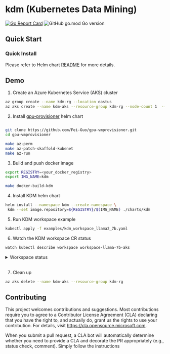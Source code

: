 # kdm (Kubernetes Data Mining)

[![Go Report Card](https://goreportcard.com/badge/github.com/Fei-Guo/kdm)](https://goreportcard.com/report/github.com/Fei-Guo/kdm)
![GitHub go.mod Go version](https://img.shields.io/github/go-mod/go-version/Fei-Guo/kdm)


## Quick Start

### Quick Install

Please refer to Helm chart [README](charts/README.md) for more details.

## Demo

1. Create an Azure Kubernetes Service (AKS) cluster

```bash
az group create --name kdm-rg --location eastus
az aks create --name kdm-aks --resource-group kdm-rg --node-count 1  --generate-ssh-keys
```

2. Install [gpu-provisioner](https://github.com/Fei-Guo/gpu-vmprovisioner) helm chart

```bash

git clone https://github.com/Fei-Guo/gpu-vmprovisioner.git
cd gpu-vmprovisioner

make az-perm
make az-patch-skaffold-kubenet
make az-run
```
3. Build and push docker image

```bash
export REGISTRY=<your_docker_registry>
export IMG_NAME=kdm

make docker-build-kdm
```
4. Install KDM helm chart

```bash
helm install --namespace kdm --create-namespace \
 kdm --set image.repository=${REGISTRY}/$(IMG_NAME) ./charts/kdm
```

5. Run KDM workspace example

```bash
kubectl apply -f examples/kdm_workspace_llama2_7b.yaml
```

6. Watch the KDM workspace CR status

```bash
watch kubectl describe workspace workspace-llama-7b-aks 
```

<details>
<summary>Workspace status</summary>

```bash
Name:         workspace-llama-7b-aks
Namespace:    default
Labels:       app.kubernetes.io/created-by=kdm
              app.kubernetes.io/instance=workspace-sample
              app.kubernetes.io/managed-by=kustomize
              app.kubernetes.io/name=workspace
              app.kubernetes.io/part-of=kdm
Annotations:  kubernetes-kdm.io/service-type: load-balancer
API Version:  kdm.io/v1alpha1
Inference:
  Preset:
    Name:  llama2-7b
    Volume:
      Empty Dir:
        Medium:  Memory
      Name:      dshm
Kind:            Workspace
Metadata:
  Creation Timestamp:  2023-09-01T16:41:16Z
  Generation:          1
  Resource Version:    5715733
  UID:                 95db1c71-6a87-408e-96e8-91dc7ef820fd
Resource:
  Count:          2
  Instance Type:  Standard_NC12s_v3
  Label Selector:
    Match Labels:
      gpu-provisioner.sh/machine-type:  gpu
  Preferred Nodes:
    node1
    aks-machine98722-26559722-vmss000001
Status:
  Condition:
    Last Transition Time:  2023-09-01T16:41:16Z
    Message:               machine has been provisioned successfully
    Observed Generation:   1
    Reason:                machineProvisionSuccess
    Status:                True
    Type:                  MachineProvisioned
    Last Transition Time:  2023-09-01T16:45:00Z
    Message:               machines plugins have been installed successfully
    Observed Generation:   1
    Reason:                installNodePluginsSuccess
    Status:                True
    Type:                  MachineReady
    Last Transition Time:  2023-09-01T16:45:00Z
    Message:               node plugins have been installed
    Observed Generation:   1
    Reason:                InstallNodePluginsSuccess
    Status:                True
    Type:                  NodePluginsInstalled
    Last Transition Time:  2023-09-01T16:45:00Z
    Message:               workspace resource is ready
    Observed Generation:   1
    Reason:                workspaceResourceDeployedSuccess
    Status:                True
    Type:                  ResourceProvisioned
    Last Transition Time:  2023-09-01T16:45:00Z
    Message:               workspace is ready
    Observed Generation:   1
    Reason:                workspaceReady
    Status:                True
    Type:                  WorkspaceReady
  Worker Nodes:
    aks-machine98722-26559722-vmss000001
    aks-machine13355-19479027-vmss000000
Events:  <none>
```
</details><br/>

7. Clean up

```bash
az aks delete --name kdm-aks --resource-group kdm-rg
```

## Contributing

This project welcomes contributions and suggestions.  Most contributions require you to agree to a
Contributor License Agreement (CLA) declaring that you have the right to, and actually do, grant us
the rights to use your contribution. For details, visit https://cla.opensource.microsoft.com.

When you submit a pull request, a CLA bot will automatically determine whether you need to provide
a CLA and decorate the PR appropriately (e.g., status check, comment). Simply follow the instructions
